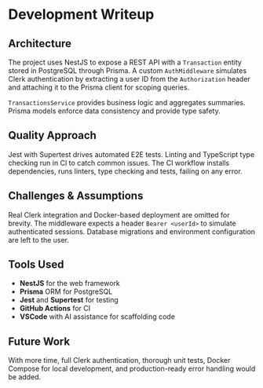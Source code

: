 # Development Writeup

## Architecture

The project uses NestJS to expose a REST API with a `Transaction` entity stored in PostgreSQL through Prisma. A custom `AuthMiddleware` simulates Clerk authentication by extracting a user ID from the `Authorization` header and attaching it to the Prisma client for scoping queries.

`TransactionsService` provides business logic and aggregates summaries. Prisma models enforce data consistency and provide type safety.

## Quality Approach

Jest with Supertest drives automated E2E tests. Linting and TypeScript type checking run in CI to catch common issues. The CI workflow installs dependencies, runs linters, type checking and tests, failing on any error.

## Challenges & Assumptions

Real Clerk integration and Docker-based deployment are omitted for brevity. The middleware expects a header `Bearer <userId>` to simulate authenticated sessions. Database migrations and environment configuration are left to the user.

## Tools Used

- **NestJS** for the web framework
- **Prisma** ORM for PostgreSQL
- **Jest** and **Supertest** for testing
- **GitHub Actions** for CI
- **VSCode** with AI assistance for scaffolding code

## Future Work

With more time, full Clerk authentication, thorough unit tests, Docker Compose for local development, and production-ready error handling would be added.
